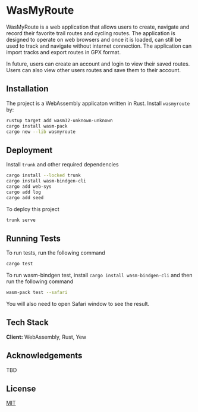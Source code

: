 # WasMyRoute

WasMyRoute is a web application that allows users to create, navigate and record their favorite trail routes and cycling routes. The application is designed to operate on web browsers and once it is loaded, can still be used to track and navigate without internet connection. The application can import tracks and export routes in GPX format.

In future, users can create an account and login to view their saved routes. Users can also view other users routes and save them to their account.

## Installation

The project is a WebAssembly applicaton written in Rust. Install `wasmyroute` by:

```bash
rustup target add wasm32-unknown-unknown
cargo install wasm-pack
cargo new --lib wasmyroute
```

## Deployment

Install `trunk` and other required dependencies

```bash
cargo install --locked trunk
cargo install wasm-bindgen-cli
cargo add web-sys
cargo add log
cargo add seed
```

To deploy this project

```bash
trunk serve
```

## Running Tests

To run tests, run the following command

```bash
cargo test
```

To run wasm-bindgen test, install `cargo install wasm-bindgen-cli` and then run the following command

```bash
wasm-pack test --safari
```

You will also need to open Safari window to see the result.

## Tech Stack

**Client:** WebAssembly, Rust, Yew

## Acknowledgements

TBD

## License

[MIT](https://choosealicense.com/licenses/mit/)
